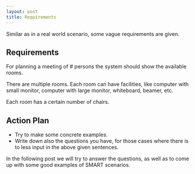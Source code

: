 ```yaml
---
layout: post
title: Requirements
---
```

Similar as in a real world scenario, some vague requirements are given.


## Requirements

For planning a meeting of # persons the system should show the available rooms.

There are multiple rooms. Each room can have facilities, like computer with small monitor, computer with large monitor, whiteboard, beamer, etc.

Each room has a certain number of chairs.


## Action Plan

- Try to make some concrete examples.
- Write down also the questions you have, for those cases where there is to less input in the above given sentences.

In the following post we will try to answer the questions, as well as to come up with some good examples of SMART scenarios.